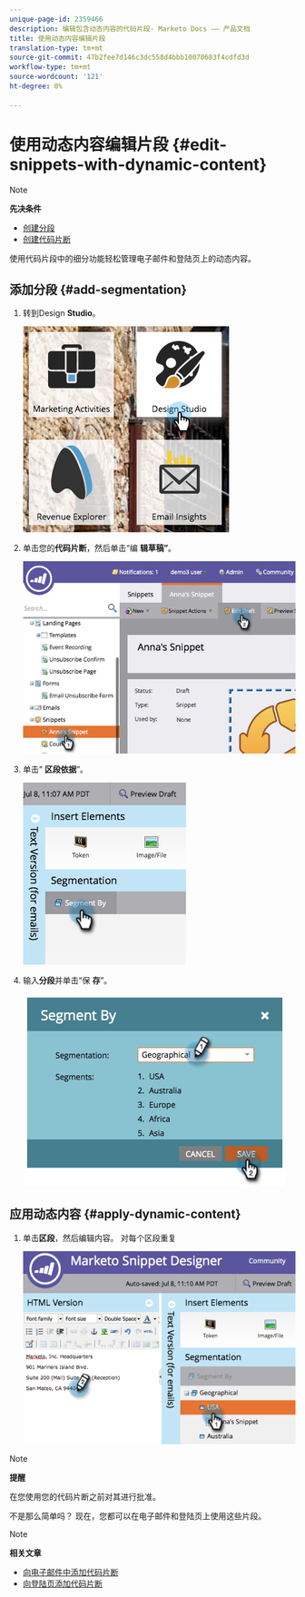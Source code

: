 ```yaml
---
unique-page-id: 2359466
description: 编辑包含动态内容的代码片段- Marketo Docs —— 产品文档
title: 使用动态内容编辑片段
translation-type: tm+mt
source-git-commit: 47b2fee7d146c3dc558d4bbb10070683f4cdfd3d
workflow-type: tm+mt
source-wordcount: '121'
ht-degree: 0%

---
```



# 使用动态内容编辑片段 {#edit-snippets-with-dynamic-content}

>[!NOTE]
>
>**先决条件**
>
>* [创建分段](../../../../product-docs/personalization/segmentation-and-snippets/segmentation/create-a-segmentation.md)
>* [创建代码片断](create-a-snippet.md)

>



使用代码片段中的细分功能轻松管理电子邮件和登陆页上的动态内容。

## 添加分段 {#add-segmentation}

1. 转到Design **Studio**。

   ![](assets/designstudio-1.png)

1. 单击您的**代码片断**，然后单击“编 **辑草稿”**。

   ![](assets/image2014-9-16-8-3a59-3a14.png)

1. 单击“ **区段依据**”。

   ![](assets/image2014-9-16-8-3a59-3a27.png)

1. 输入**分段**并单击“保 **存**”。

   ![](assets/image2014-9-16-8-3a59-3a42.png)

## 应用动态内容 {#apply-dynamic-content}

1. 单击**区段**，然后编辑内容。 对每个区段重复

   ![](assets/image2014-9-16-8-3a59-3a59.png)

>[!NOTE]
>
>**提醒**
>
>在您使用您的代码片断之前对其进行批准。

不是那么简单吗？ 现在，您都可以在电子邮件和登陆页上使用这些片段。

>[!NOTE]
>
>**相关文章**
>
>* [向电子邮件中添加代码片断](../../../../product-docs/email-marketing/general/functions-in-the-editor/add-a-snippet-to-an-email.md)
>* [向登陆页添加代码片断](../../../../product-docs/demand-generation/landing-pages/personalizing-landing-pages/add-a-snippet-to-a-landing-page.md)

>



